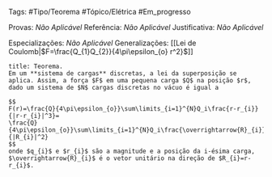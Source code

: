 Tags: #Tipo/Teorema #Tópico/Elétrica #Em_progresso

Provas: _Não Aplicável_
Referência: _Não Aplicável_
Justificativa: _Não Aplicável_

Especializações: _Não Aplicável_
Generalizações: [[Lei de Coulomb|$F=\frac{Q_{1}Q_{2}}{4\pi\epsilon_{o} r^2}$]]

```ad-info
title: Teorema.
Em um **sistema de cargas** discretas, a lei da superposição se aplica. Assim, a força $F$ em uma pequena carga $Q$ na posição $r$, dado um sistema de $N$ cargas discretas no vácuo é igual a

$$
F(r)=\frac{Q}{4\pi\epsilon_{o}}\sum\limits_{i=1}^{N}Q_i\frac{r-r_{i}}{|r-r_{i}|^3}=
\frac{Q}{4\pi\epsilon_{o}}\sum\limits_{i=1}^{N}Q_i\frac{\overrightarrow{R}_{i}}{|R_{i}|^2}
$$
onde $q_{i}$ e $r_{i}$ são a magnitude e a posição da i-ésima carga, $\overrightarrow{R}_{i}$ é o vetor unitário na direção de $R_{i}=r-r_{i}$.

```
